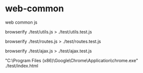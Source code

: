 # web-common
web common js

browserify ./test/utils.js > ./test/utils.test.js

browserify ./test/routes.js > ./test/routes.test.js

browserify ./test/ajax.js > ./test/ajax.test.js

"C:\Program Files (x86)\Google\Chrome\Application\chrome.exe" ./test/index.html

